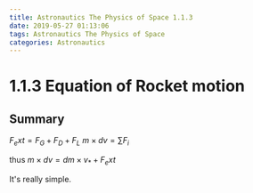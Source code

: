 ```yaml
---
title: Astronautics The Physics of Space 1.1.3
date: 2019-05-27 01:13:06
tags: Astronautics The Physics of Space
categories: Astronautics
---
```


# 1.1.3 Equation of Rocket motion

## Summary

$F_ext = F_G + F_D + F_L$
$m \times dv = \sum{F_i}$

thus $m \times dv = dm \times v_\ast + F_ext$

It's really simple.
